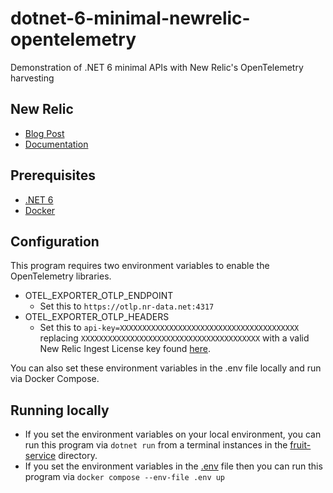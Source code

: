 # dotnet-6-minimal-newrelic-opentelemetry
Demonstration of .NET 6 minimal APIs with New Relic's OpenTelemetry harvesting


## New Relic

- [Blog Post](https://newrelic.com/blog/best-practices/new-relic-opentelemetry-net)
- [Documentation](https://docs.newrelic.com/docs/more-integrations/open-source-telemetry-integrations/opentelemetry/opentelemetry-quick-start/)

## Prerequisites

- [.NET 6](https://dotnet.microsoft.com/en-us/download/dotnet/6.0)
- [Docker](https://docs.docker.com/get-docker/)

## Configuration

This program requires two environment variables to enable the OpenTelemetry libraries.
  - OTEL_EXPORTER_OTLP_ENDPOINT
    - Set this to `https://otlp.nr-data.net:4317`
  - OTEL_EXPORTER_OTLP_HEADERS
    - Set this to `api-key=XXXXXXXXXXXXXXXXXXXXXXXXXXXXXXXXXXXXXXXX` replacing `XXXXXXXXXXXXXXXXXXXXXXXXXXXXXXXXXXXXXXXX` with a valid New Relic Ingest License key found [here](https://one.newrelic.com/admin-portal/api-keys/home).

You can also set these environment variables in the .env file locally and run via Docker Compose.

## Running locally

- If you set the environment variables on your local environment, you can run this program via `dotnet run` from a terminal instances in the [fruit-service](fruit-service/) directory.
- If you set the environment variables in the [.env](.env) file then you can run this program via `docker compose --env-file .env up`
